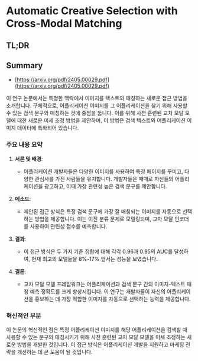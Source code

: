# Automatic Creative Selection with Cross-Modal Matching
## TL;DR
## Summary
- [https://arxiv.org/pdf/2405.00029.pdf](https://arxiv.org/pdf/2405.00029.pdf)

이 연구 논문에서는 특정한 맥락에서 이미지를 텍스트와 매칭하는 새로운 접근 방법을 소개합니다. 구체적으로, 어플리케이션 이미지를 그 어플리케이션을 찾기 위해 사용할 수 있는 검색 문구와 매칭하는 것에 중점을 둡니다. 이를 위해 사전 훈련된 교차 모달 모델에 대한 새로운 미세 조정 방법을 제안하며, 이 방법은 검색 텍스트와 어플리케이션 이미지 데이터에 특화되어 있습니다.

### 주요 내용 요약

1. **서론 및 배경**:
   - 어플리케이션 개발자들은 다양한 이미지를 사용하여 특정 페이지를 꾸미고, 다양한 관심사를 가진 사람들을 유치합니다. 개발자들은 때때로 자신들의 어플리케이션을 광고하고, 이때 가장 관련성 높은 검색 문구를 제안합니다.

2. **메소드**:
   - 제안된 접근 방식은 특정 검색 문구에 가장 잘 매칭되는 이미지를 자동으로 선택하는 방법을 제공합니다. 이는 이진 분류 문제로 모델링되며, 교차 모달 인코더를 사용하여 관련성 점수를 예측합니다.

3. **결과**:
   - 이 접근 방식은 두 가지 기준 집합에 대해 각각 0.96과 0.95의 AUC를 달성하여, 현재 최고의 모델들을 8%-17% 앞서는 성능을 보였습니다.

4. **결론**:
   - 교차 모달 모델 프레임워크는 어플리케이션과 검색 문구 간의 이미지-텍스트 매칭 예측 정확도를 크게 향상시킵니다. 이 연구는 개발자들이 자신의 어플리케이션을 홍보하는 데 가장 적합한 이미지를 자동으로 선택하는 능력을 제공합니다.

### 혁신적인 부분
이 논문의 혁신적인 점은 특정 어플리케이션 이미지를 해당 어플리케이션을 검색할 때 사용할 수 있는 문구와 매칭시키기 위해 사전 훈련된 교차 모달 모델을 미세 조정하는 새로운 방법을 개발한 것입니다. 이 접근 방식은 어플리케이션 개발을 지원하고 마케팅 전략을 개선하는 데 큰 도움이 될 것입니다.